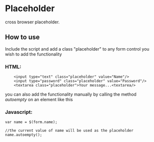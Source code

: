 Placeholder
============

cross browser placeholder.

How to use
---------------------

Include the script and add a class "placeholder" to any form control you wish to add the functionality

### HTML:
	
		<input type="text" class="placeholder" value="Name"/>
		<input type="password" class="placeholder" value="Password"/>
		<textarea class="placeholder">Your message...<textarea/>

you can also add the functionality manually by calling the method *autoempty* on an element like this
	 
### Javascript:

	var name = $(form.name);
	
	//the current value of name will be used as the placeholder
	name.autoempty();

